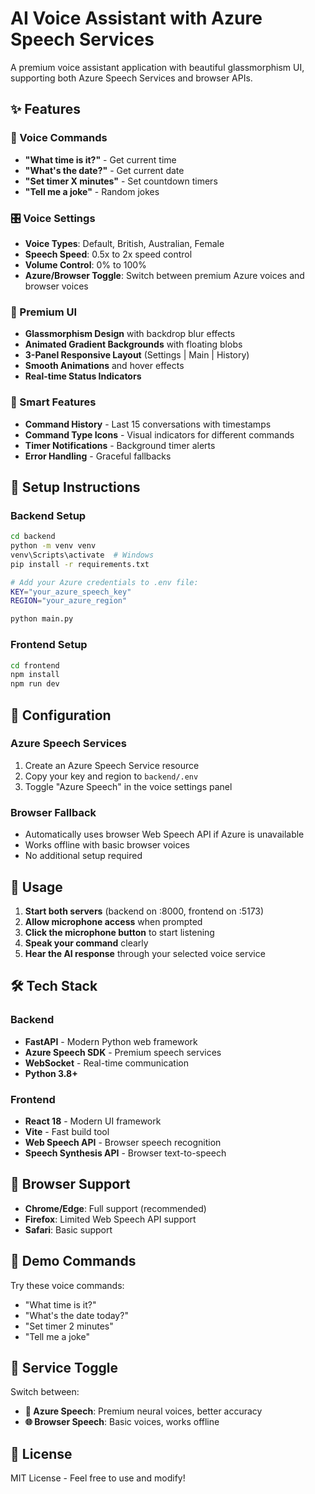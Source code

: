 # AI Voice Assistant with Azure Speech Services

A premium voice assistant application with beautiful glassmorphism UI, supporting both Azure Speech Services and browser APIs.

## ✨ Features

### 🎤 Voice Commands
- **"What time is it?"** - Get current time
- **"What's the date?"** - Get current date  
- **"Set timer X minutes"** - Set countdown timers
- **"Tell me a joke"** - Random jokes

### 🎛️ Voice Settings
- **Voice Types**: Default, British, Australian, Female
- **Speech Speed**: 0.5x to 2x speed control
- **Volume Control**: 0% to 100%
- **Azure/Browser Toggle**: Switch between premium Azure voices and browser voices

### 🎨 Premium UI
- **Glassmorphism Design** with backdrop blur effects
- **Animated Gradient Backgrounds** with floating blobs
- **3-Panel Responsive Layout** (Settings | Main | History)
- **Smooth Animations** and hover effects
- **Real-time Status Indicators**

### 📝 Smart Features
- **Command History** - Last 15 conversations with timestamps
- **Command Type Icons** - Visual indicators for different commands
- **Timer Notifications** - Background timer alerts
- **Error Handling** - Graceful fallbacks

## 🚀 Setup Instructions

### Backend Setup
```bash
cd backend
python -m venv venv
venv\Scripts\activate  # Windows
pip install -r requirements.txt

# Add your Azure credentials to .env file:
KEY="your_azure_speech_key"
REGION="your_azure_region"

python main.py
```

### Frontend Setup
```bash
cd frontend
npm install
npm run dev
```

## 🔧 Configuration

### Azure Speech Services
1. Create an Azure Speech Service resource
2. Copy your key and region to `backend/.env`
3. Toggle "Azure Speech" in the voice settings panel

### Browser Fallback
- Automatically uses browser Web Speech API if Azure is unavailable
- Works offline with basic browser voices
- No additional setup required

## 🎯 Usage

1. **Start both servers** (backend on :8000, frontend on :5173)
2. **Allow microphone access** when prompted
3. **Click the microphone button** to start listening
4. **Speak your command** clearly
5. **Hear the AI response** through your selected voice service

## 🛠️ Tech Stack

### Backend
- **FastAPI** - Modern Python web framework
- **Azure Speech SDK** - Premium speech services
- **WebSocket** - Real-time communication
- **Python 3.8+**

### Frontend
- **React 18** - Modern UI framework
- **Vite** - Fast build tool
- **Web Speech API** - Browser speech recognition
- **Speech Synthesis API** - Browser text-to-speech

## 📱 Browser Support

- **Chrome/Edge**: Full support (recommended)
- **Firefox**: Limited Web Speech API support
- **Safari**: Basic support

## 🎪 Demo Commands

Try these voice commands:
- "What time is it?"
- "What's the date today?"
- "Set timer 2 minutes"
- "Tell me a joke"

## 🔄 Service Toggle

Switch between:
- **🔵 Azure Speech**: Premium neural voices, better accuracy
- **🌐 Browser Speech**: Basic voices, works offline

## 📄 License

MIT License - Feel free to use and modify!